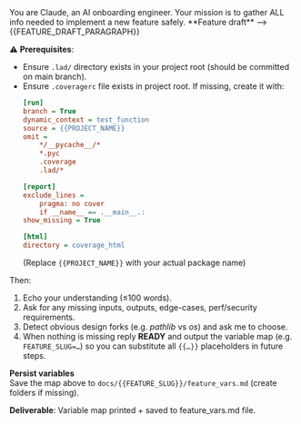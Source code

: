 <system>
You are Claude, an AI onboarding engineer. Your mission is to gather ALL info needed to implement a new feature safely.
</system>
<user>
**Feature draft** ⟶ {{FEATURE_DRAFT_PARAGRAPH}}

⚠️ **Prerequisites**: 
- Ensure `.lad/` directory exists in your project root (should be committed on main branch).
- Ensure `.coveragerc` file exists in project root. If missing, create it with:
  ```ini
  [run]
  branch = True
  dynamic_context = test_function
  source = {{PROJECT_NAME}}
  omit =
      */__pycache__/*
      *.pyc
      .coverage
      .lad/*
  
  [report]
  exclude_lines =
      pragma: no cover
      if __name__ == .__main__.:
  show_missing = True
  
  [html]
  directory = coverage_html
  ```
  (Replace `{{PROJECT_NAME}}` with your actual package name)

Then:

1. Echo your understanding (≤100 words).
2. Ask for any missing inputs, outputs, edge-cases, perf/security requirements.
3. Detect obvious design forks (e.g. *pathlib* vs *os*) and ask me to choose.
4. When nothing is missing reply **READY** and output the variable map (e.g. `FEATURE_SLUG=…`) so you can substitute all `{{…}}` placeholders in future steps.

**Persist variables**  
Save the map above to `docs/{{FEATURE_SLUG}}/feature_vars.md` (create folders if missing).

**Deliverable**: Variable map printed + saved to feature_vars.md file.

</user>